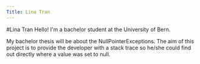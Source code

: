 ```yaml
---
Title: Lina Tran
---
```

#Lina Tran
Hello! I'm a bachelor student at the University of Bern.

My bachelor thesis will be about the NullPointerExceptions. The aim of this project is to provide the developer with a stack trace so he/she could find out directly where a value was set to null.
